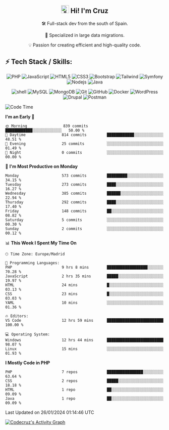 <h2 align="center">
  <picture>
  <source srcset="https://fonts.gstatic.com/s/e/notoemoji/latest/1f44b/512.webp" type="image/webp">
  <img src="https://fonts.gstatic.com/s/e/notoemoji/latest/1f44b/512.gif" alt="👋" width="25" height="25">
</picture> Hi! I'm Cruz
</h2>

<p align="center">
  🛠️ Full-stack dev from the south of Spain.
</p>
<p align="center">
📃 Specialized in large data migrations.
</p>
<p align="center">
💡 Passion for creating efficient and high-quality code.
</p>

## ⚡ Tech Stack / Skills:

<div align="center">
  
![PHP](https://img.shields.io/badge/-PHP-232531?style=flat&logo=php)
![JavaScript](https://img.shields.io/badge/-JavaScript-323330?style=flat&logo=javascript)
![HTML5](https://img.shields.io/badge/-HTML5-E34F26?style=flat&logo=html5&logoColor=white)
![CSS3](https://img.shields.io/badge/-CSS3-1572B6?style=flat&logo=css3)
![Bootstrap](https://img.shields.io/badge/-Bootstrap-whitesmoke?style=flat&logo=bootstrap)
![Tailwind](https://img.shields.io/badge/-Tailwind-f8fafc?style=flat&logo=tailwindcss)
![Symfony](https://img.shields.io/badge/-Symfony-1f242c?style=flat&logo=symfony)
![Nodejs](https://img.shields.io/badge/-Nodejs-323330?style=flat&logo=Node.js)
![Java](https://img.shields.io/badge/-java-800000?style=flat&logo=oracle)

</div>

<div align="center">
  
![shell](https://img.shields.io/badge/-shell-323330?style=flat&logo=shell)
![MySQL](https://img.shields.io/badge/-MySQL-fefefe?style=flat&logo=mysql)
![MongoDB](https://img.shields.io/badge/-MongoDB-c2ffd0?style=flat&logo=mongodb)
![Git](https://img.shields.io/badge/-Git-323330?style=flat&logo=git)
![GitHub](https://img.shields.io/badge/-GitHub-181717?style=flat&logo=github)
![Docker](https://img.shields.io/badge/-Docker-daf5ff?style=flat&logo=docker)
![WordPress](https://img.shields.io/badge/-WordPress-323330?style=flat&logo=wordpress)
![Drupal](https://img.shields.io/badge/-Drupal-00173a?style=flat&logo=drupal)
![Postman](https://img.shields.io/badge/-Postman-ffdec9?style=flat&logo=postman)

</div>

<!--START_SECTION:waka-->
![Code Time](http://img.shields.io/badge/Code%20Time-15%20hrs%2012%20mins-blue)

**I'm an Early 🐤** 

```text
🌞 Morning                839 commits         ████████████░░░░░░░░░░░░░   50.00 % 
🌆 Daytime                814 commits         ████████████░░░░░░░░░░░░░   48.51 % 
🌃 Evening                25 commits          ░░░░░░░░░░░░░░░░░░░░░░░░░   01.49 % 
🌙 Night                  0 commits           ░░░░░░░░░░░░░░░░░░░░░░░░░   00.00 % 
```
📅 **I'm Most Productive on Monday** 

```text
Monday                   573 commits         █████████░░░░░░░░░░░░░░░░   34.15 % 
Tuesday                  273 commits         ████░░░░░░░░░░░░░░░░░░░░░   16.27 % 
Wednesday                385 commits         ██████░░░░░░░░░░░░░░░░░░░   22.94 % 
Thursday                 292 commits         ████░░░░░░░░░░░░░░░░░░░░░   17.40 % 
Friday                   148 commits         ██░░░░░░░░░░░░░░░░░░░░░░░   08.82 % 
Saturday                 5 commits           ░░░░░░░░░░░░░░░░░░░░░░░░░   00.30 % 
Sunday                   2 commits           ░░░░░░░░░░░░░░░░░░░░░░░░░   00.12 % 
```


📊 **This Week I Spent My Time On** 

```text
🕑︎ Time Zone: Europe/Madrid

💬 Programming Languages: 
PHP                      9 hrs 8 mins        ██████████████████░░░░░░░   70.28 % 
JavaScript               2 hrs 35 mins       █████░░░░░░░░░░░░░░░░░░░░   19.97 % 
HTML                     24 mins             █░░░░░░░░░░░░░░░░░░░░░░░░   03.13 % 
CSS                      23 mins             █░░░░░░░░░░░░░░░░░░░░░░░░   03.03 % 
YAML                     10 mins             ░░░░░░░░░░░░░░░░░░░░░░░░░   01.36 % 

🔥 Editors: 
VS Code                  12 hrs 59 mins      █████████████████████████   100.00 % 

💻 Operating System: 
Windows                  12 hrs 44 mins      █████████████████████████   98.07 % 
Linux                    15 mins             ░░░░░░░░░░░░░░░░░░░░░░░░░   01.93 % 
```

**I Mostly Code in PHP** 

```text
PHP                      7 repos             ████████████████░░░░░░░░░   63.64 % 
CSS                      2 repos             █████░░░░░░░░░░░░░░░░░░░░   18.18 % 
HTML                     1 repo              ██░░░░░░░░░░░░░░░░░░░░░░░   09.09 % 
Java                     1 repo              ██░░░░░░░░░░░░░░░░░░░░░░░   09.09 % 
```




 Last Updated on 26/01/2024 01:14:46 UTC
<!--END_SECTION:waka-->

<!-- https://github.com/ashutosh00710/github-readme-activity-graph -->
  <a href="https://github.com/ashutosh00710/github-readme-activity-graph"><img alt="Codecruz's Activity Graph" src="https://github-readme-activity-graph.vercel.app/graph/?username=codecruz&bg_color=1F222E&color=F8D866&line=175F83&point=FFFFFF&hide_border=false" /></a>
</p>
